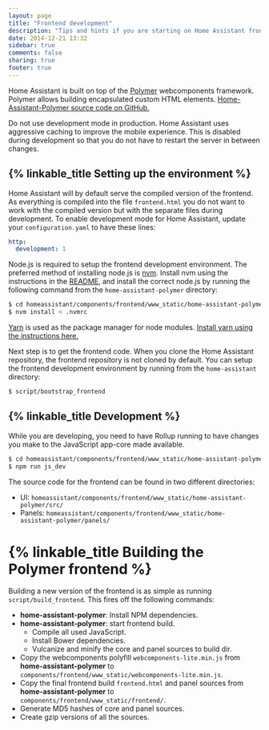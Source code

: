 ```yaml
---
layout: page
title: "Frontend development"
description: "Tips and hints if you are starting on Home Assistant frontend development"
date: 2014-12-21 13:32
sidebar: true
comments: false
sharing: true
footer: true
---
```


Home Assistant is built on top of the [Polymer](https://www.polymer-project.org/) webcomponents framework. Polymer allows building encapsulated custom HTML elements. [Home-Assistant-Polymer source code on GitHub.](https://github.com/home-assistant/home-assistant-polymer)

<p class='note warning'>
Do not use development mode in production. Home Assistant uses aggressive caching to improve the mobile experience. This is disabled during development so that you do not have to restart the server in between changes.
</p>

## {% linkable_title Setting up the environment %}

Home Assistant will by default serve the compiled version of the frontend. As everything is compiled into the file `frontend.html` you do not want to work with the compiled version but with the separate files during development. To enable development mode for Home Assistant, update your `configuration.yaml` to have these lines:

```yaml
http:
  development: 1
```

Node.js is required to setup the frontend development environment. The preferred method of installing node.js is [nvm](https://github.com/creationix/nvm). Install nvm using the instructions in the [README](https://github.com/creationix/nvm#install-script), and install the correct node.js by running the following command from the `home-assistant-polymer` directory:

```bash
$ cd homeassistant/components/frontend/www_static/home-assistant-polymer
$ nvm install < .nvmrc
```

[Yarn](https://yarnpkg.com/en/) is used as the package manager for node modules. [Install yarn using the instructions here.](https://yarnpkg.com/en/docs/install)

Next step is to get the frontend code. When you clone the Home Assistant repository, the frontend repository is not cloned by default. You can setup the frontend development environment by running from the `home-assistant` directory:

```bash
$ script/bootstrap_frontend
```

## {% linkable_title Development %}

While you are developing, you need to have Rollup running to have changes you make to the JavaScript app-core made available.

```bash
$ cd homeassistant/components/frontend/www_static/home-assistant-polymer
$ npm run js_dev
```

The source code for the frontend can be found in two different directories:

 - UI: `homeassistant/components/frontend/www_static/home-assistant-polymer/src/`
 - Panels: `homeassistant/components/frontend/www_static/home-assistant-polymer/panels/`

# {% linkable_title Building the Polymer frontend %}

Building a new version of the frontend is as simple as running `script/build_frontend`. This fires off the following commands:

 * **home-assistant-polymer**: Install NPM dependencies.
 * **home-assistant-polymer**: start frontend build.
   * Compile all used JavaScript.
   * Install Bower dependencies.
   * Vulcanize and minify the core and panel sources to build dir.
 * Copy the webcomponents polyfill `webcomponents-lite.min.js` from **home-assistant-polymer** to `components/frontend/www_static/webcomponents-lite.min.js`.
 * Copy the final frontend build `frontend.html` and panel sources from **home-assistant-polymer** to `components/frontend/www_static/frontend/`.
 * Generate MD5 hashes of core and panel sources.
 * Create gzip versions of all the sources.
